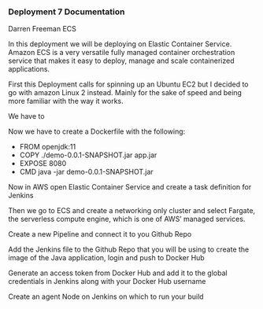 ### Deployment 7 Documentation
Darren Freeman
ECS


In this deployment we will be deploying on Elastic Container Service. Amazon ECS is a very versatile fully managed container orchestration service that makes it easy to deploy, manage and scale containerized applications.

First this Deployment calls for spinning up an Ubuntu EC2 but I decided to go with amazon Linux 2 instead. Mainly for the sake of speed and being more familiar with the way it works. 

We have to 


Now we have to create a Dockerfile with the following:
- FROM openjdk:11
- COPY ./demo-0.0.1-SNAPSHOT.jar app.jar
- EXPOSE 8080
- CMD java -jar demo-0.0.1-SNAPSHOT.jar

Now in AWS open Elastic Container Service and create a task definition for Jenkins

Then we go to ECS and create a networking only cluster and select Fargate, the serverless compute engine, which is one of AWS’ managed services.

Create a new Pipeline and connect it to you Github Repo

Add the Jenkins file to the Github Repo that you will be using to create the image of the
Java application, login and push to Docker Hub

Generate an access token from Docker Hub and add it to the global credentials in
Jenkins along with your Docker Hub username

Create an agent Node on Jenkins on which to run your build

